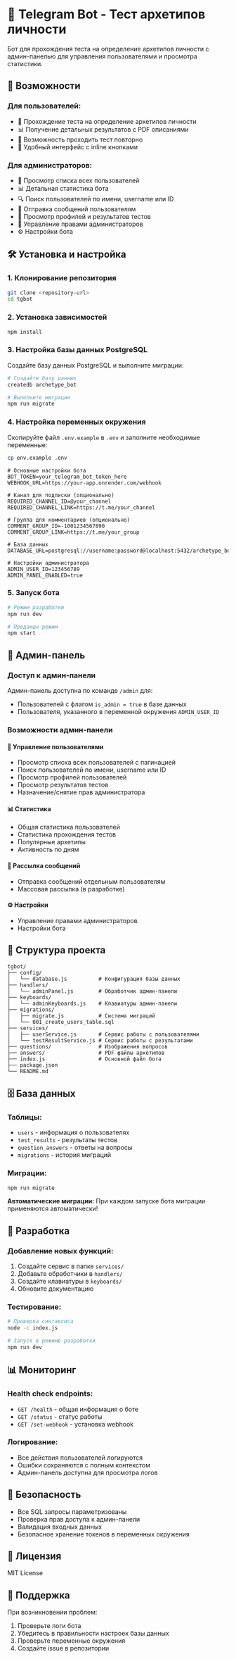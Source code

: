 # 🤖 Telegram Bot - Тест архетипов личности

Бот для прохождения теста на определение архетипов личности с админ-панелью для управления пользователями и просмотра статистики.

## 🚀 Возможности

### Для пользователей:
- 📝 Прохождение теста на определение архетипов личности
- 📊 Получение детальных результатов с PDF описаниями
- 🔄 Возможность проходить тест повторно
- 📱 Удобный интерфейс с inline кнопками

### Для администраторов:
- 👥 Просмотр списка всех пользователей
- 📊 Детальная статистика бота
- 🔍 Поиск пользователей по имени, username или ID
- 📨 Отправка сообщений пользователям
- 👤 Просмотр профилей и результатов тестов
- 👑 Управление правами администраторов
- ⚙️ Настройки бота

## 🛠️ Установка и настройка

### 1. Клонирование репозитория
```bash
git clone <repository-url>
cd tgbot
```

### 2. Установка зависимостей
```bash
npm install
```

### 3. Настройка базы данных PostgreSQL

Создайте базу данных PostgreSQL и выполните миграции:

```bash
# Создайте базу данных
createdb archetype_bot

# Выполните миграции
npm run migrate
```

### 4. Настройка переменных окружения

Скопируйте файл `.env.example` в `.env` и заполните необходимые переменные:

```bash
cp env.example .env
```

```env
# Основные настройки бота
BOT_TOKEN=your_telegram_bot_token_here
WEBHOOK_URL=https://your-app.onrender.com/webhook

# Канал для подписки (опционально)
REQUIRED_CHANNEL_ID=@your_channel
REQUIRED_CHANNEL_LINK=https://t.me/your_channel

# Группа для комментариев (опционально)
COMMENT_GROUP_ID=-1001234567890
COMMENT_GROUP_LINK=https://t.me/your_group

# База данных
DATABASE_URL=postgresql://username:password@localhost:5432/archetype_bot

# Настройки администратора
ADMIN_USER_ID=123456789
ADMIN_PANEL_ENABLED=true
```

### 5. Запуск бота

```bash
# Режим разработки
npm run dev

# Продакшн режим
npm start
```

## 🔐 Админ-панель

### Доступ к админ-панели

Админ-панель доступна по команде `/admin` для:
- Пользователей с флагом `is_admin = true` в базе данных
- Пользователя, указанного в переменной окружения `ADMIN_USER_ID`

### Возможности админ-панели

#### 👥 Управление пользователями
- Просмотр списка всех пользователей с пагинацией
- Поиск пользователей по имени, username или ID
- Просмотр профилей пользователей
- Просмотр результатов тестов
- Назначение/снятие прав администратора

#### 📊 Статистика
- Общая статистика пользователей
- Статистика прохождения тестов
- Популярные архетипы
- Активность по дням

#### 📨 Рассылка сообщений
- Отправка сообщений отдельным пользователям
- Массовая рассылка (в разработке)

#### ⚙️ Настройки
- Управление правами администраторов
- Настройки бота

## 📁 Структура проекта

```
tgbot/
├── config/
│   └── database.js          # Конфигурация базы данных
├── handlers/
│   └── adminPanel.js        # Обработчик админ-панели
├── keyboards/
│   └── adminKeyboards.js    # Клавиатуры админ-панели
├── migrations/
│   ├── migrate.js           # Система миграций
│   └── 001_create_users_table.sql
├── services/
│   ├── userService.js       # Сервис работы с пользователями
│   └── testResultService.js # Сервис работы с результатами
├── questions/               # Изображения вопросов
├── answers/                 # PDF файлы архетипов
├── index.js                 # Основной файл бота
├── package.json
└── README.md
```

## 🗄️ База данных

### Таблицы:
- `users` - информация о пользователях
- `test_results` - результаты тестов
- `question_answers` - ответы на вопросы
- `migrations` - история миграций

### Миграции:
```bash
npm run migrate
```

**Автоматические миграции:** При каждом запуске бота миграции применяются автоматически!

## 🔧 Разработка

### Добавление новых функций:
1. Создайте сервис в папке `services/`
2. Добавьте обработчики в `handlers/`
3. Создайте клавиатуры в `keyboards/`
4. Обновите документацию

### Тестирование:
```bash
# Проверка синтаксиса
node -c index.js

# Запуск в режиме разработки
npm run dev
```

## 📊 Мониторинг

### Health check endpoints:
- `GET /health` - общая информация о боте
- `GET /status` - статус работы
- `GET /set-webhook` - установка webhook

### Логирование:
- Все действия пользователей логируются
- Ошибки сохраняются с полным контекстом
- Админ-панель доступна для просмотра логов

## 🚨 Безопасность

- Все SQL запросы параметризованы
- Проверка прав доступа к админ-панели
- Валидация входных данных
- Безопасное хранение токенов в переменных окружения

## 📝 Лицензия

MIT License

## 🤝 Поддержка

При возникновении проблем:
1. Проверьте логи бота
2. Убедитесь в правильности настроек базы данных
3. Проверьте переменные окружения
4. Создайте issue в репозитории
